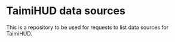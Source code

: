 # TaimiHUD data sources

This is a repository to be used for requests to list data sources for TaimiHUD.
